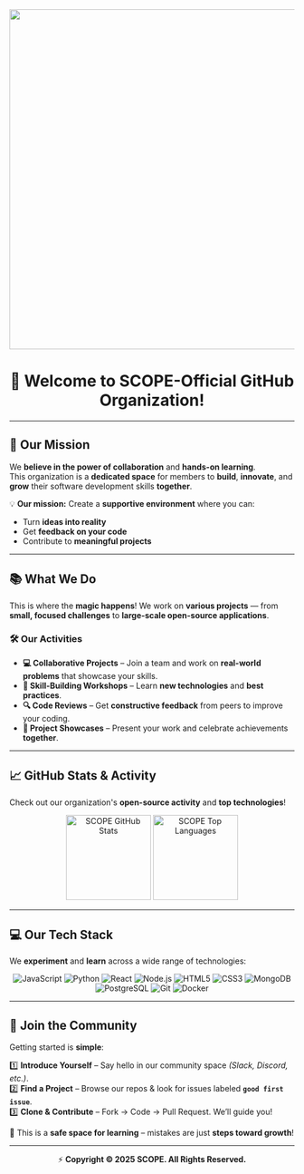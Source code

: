 <div align="center">
  
<img src="https://github.com/SCOPE-OFFICIAL/.github/blob/main/profile/Welcome%20(1).gif" width="600" />

# 👋 **Welcome to SCOPE-Official GitHub Organization!**  

</div>

---

## 🚀 **Our Mission**
We **believe in the power of collaboration** and **hands-on learning**.  
This organization is a **dedicated space** for members to **build**, **innovate**, and **grow** their software development skills **together**.  

💡 **Our mission:** Create a **supportive environment** where you can:
- Turn **ideas into reality**  
- Get **feedback on your code**  
- Contribute to **meaningful projects**  

---

## 📚 **What We Do**

This is where the **magic happens**! We work on **various projects** — from **small, focused challenges** to **large-scale open-source applications**.  

### 🛠 **Our Activities**
- **💻 Collaborative Projects** – Join a team and work on **real-world problems** that showcase your skills.  
- **📖 Skill-Building Workshops** – Learn **new technologies** and **best practices**.  
- **🔍 Code Reviews** – Get **constructive feedback** from peers to improve your coding.  
- **🎤 Project Showcases** – Present your work and celebrate achievements **together**.  

---

## 📈 **GitHub Stats & Activity**
Check out our organization's **open-source activity** and **top technologies**!  

<div align="center">
  
<img src="https://github-readme-stats.vercel.app/api?username=SCOPE-OFFICIAL&show_icons=true&theme=tokyonight&hide_border=true&count_private=true" alt="SCOPE GitHub Stats" height="150" />  
<img src="https://github-readme-stats.vercel.app/api/top-langs/?username=SCOPE-OFFICIAL&layout=compact&theme=tokyonight&hide_border=true" alt="SCOPE Top Languages" height="150" />  

</div>

---

## 💻 **Our Tech Stack**
We **experiment** and **learn** across a wide range of technologies:  

<div align="center">

<img src="https://img.shields.io/badge/JavaScript-F7DF1E?style=for-the-badge&logo=javascript&logoColor=black" alt="JavaScript" />
<img src="https://img.shields.io/badge/Python-3776AB?style=for-the-badge&logo=python&logoColor=white" alt="Python" />
<img src="https://img.shields.io/badge/React-20232A?style=for-the-badge&logo=react&logoColor=61DAFB" alt="React" />
<img src="https://img.shields.io/badge/Node.js-339933?style=for-the-badge&logo=nodedotjs&logoColor=white" alt="Node.js" />
<img src="https://img.shields.io/badge/HTML5-E34F26?style=for-the-badge&logo=html5&logoColor=white" alt="HTML5" />
<img src="https://img.shields.io/badge/CSS3-1572B6?style=for-the-badge&logo=css3&logoColor=white" alt="CSS3" />
<img src="https://img.shields.io/badge/MongoDB-47A248?style=for-the-badge&logo=mongodb&logoColor=white" alt="MongoDB" />
<img src="https://img.shields.io/badge/PostgreSQL-316192?style=for-the-badge&logo=postgresql&logoColor=white" alt="PostgreSQL" />
<img src="https://img.shields.io/badge/Git-F05032?style=for-the-badge&logo=git&logoColor=white" alt="Git" />
<img src="https://img.shields.io/badge/Docker-2496ED?style=for-the-badge&logo=docker&logoColor=white" alt="Docker" />

</div>

---

## 🤝 **Join the Community**
Getting started is **simple**:  

1️⃣ **Introduce Yourself** – Say hello in our community space *(Slack, Discord, etc.)*.  
2️⃣ **Find a Project** – Browse our repos & look for issues labeled **`good first issue`**.  
3️⃣ **Clone & Contribute** – Fork → Code → Pull Request. We’ll guide you!  

💬 This is a **safe space for learning** – mistakes are just **steps toward growth**!  

---

<div align="center">

⚡ **Copyright © 2025 SCOPE. All Rights Reserved.**

</div>
